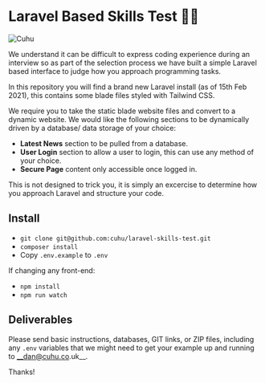 # Laravel Based Skills Test 👋🏼

![Cuhu](https://s3.eu-west-2.amazonaws.com/cdn.cuhu.co.uk/app/uploads/2021/02/15140001/cuhu.jpg)

We understand it can be difficult to express coding experience during an interview so as part of the selection process we have built a simple Laravel based interface to judge how you approach programming tasks.

In this repository you will find a brand new Laravel install (as of 15th Feb 2021), this contains some blade files styled with Tailwind CSS.

We require you to take the static blade website files and convert to a dynamic website. We would like the following sections to be dynamically driven by a database/ data storage of your choice:

- __Latest News__ section to be pulled from a database.
- __User Login__ section to allow a user to login, this can use any method of your choice.
- __Secure Page__ content only accessible once logged in.

This is not designed to trick you, it is simply an excercise to determine how you approach Laravel and structure your code.

## Install

- `git clone git@github.com:cuhu/laravel-skills-test.git`
- `composer install`
- Copy `.env.example` to `.env` 

If changing any front-end:

- `npm install`
- `npm run watch`


## Deliverables

Please send basic instructions, databases, GIT links, or ZIP files, including any `.env` variables that we might need to get your example up and running to __dan@cuhu.co.uk__.

Thanks!
